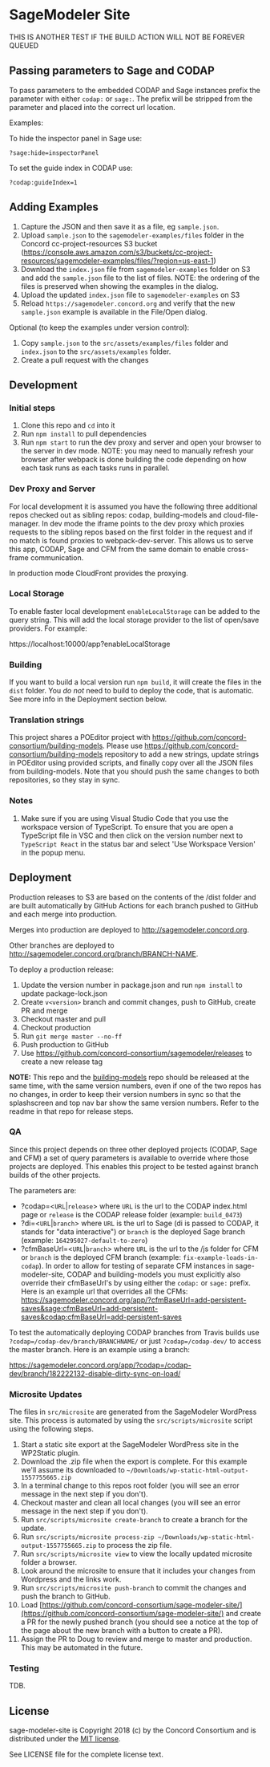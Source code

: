 # SageModeler Site

THIS IS ANOTHER TEST IF THE BUILD ACTION WILL NOT BE FOREVER QUEUED

## Passing parameters to Sage and CODAP

To pass parameters to the embedded CODAP and Sage instances prefix the parameter with either `codap:` or `sage:`.  The prefix will be stripped from the parameter and placed into the correct url location.

Examples:

To hide the inspector panel in Sage use:

`?sage:hide=inspectorPanel`

To set the guide index in CODAP use:

`?codap:guideIndex=1`

## Adding Examples

1. Capture the JSON and then save it as a file, eg `sample.json`.
2. Upload `sample.json` to the `sagemodeler-examples/files` folder in the Concord cc-project-resources S3 bucket (https://console.aws.amazon.com/s3/buckets/cc-project-resources/sagemodeler-examples/files/?region=us-east-1)
3. Download the `index.json` file from `sagemodeler-examples` folder on S3 and add the `sample.json` file to the list of files.
   NOTE: the ordering of the files is preserved when showing the examples in the dialog.
4. Upload the updated `index.json` file to `sagemodeler-examples` on S3
5. Reload `https://sagemodeler.concord.org` and verify that the new `sample.json` example is available in the File/Open dialog.

Optional (to keep the examples under version control):

1. Copy `sample.json` to the `src/assets/examples/files` folder and `index.json` to the `src/assets/examples` folder.
2. Create a pull request with the changes

## Development

### Initial steps

1. Clone this repo and `cd` into it
2. Run `npm install` to pull dependencies
3. Run `npm start` to run the dev proxy and server and open your browser to the server in dev mode.
   NOTE: you may need to manually refresh your browser after webpack is done building the code
   depending on how each task runs as each tasks runs in parallel.

### Dev Proxy and Server

For local development it is assumed you have the following three additional repos checked out as sibling
repos: codap, building-models and cloud-file-manager.  In dev mode the iframe points to the dev proxy
which proxies requests to the sibling repos based on the first folder in the request and if no match is
found proxies to webpack-dev-server.  This allows us to serve this app, CODAP, Sage and CFM from the
same domain to enable cross-frame communication.

In production mode CloudFront provides the proxying.

### Local Storage

To enable faster local development `enableLocalStorage` can be added to the query string.  This will add
the local storage provider to the list of open/save providers.  For example:

https://localhost:10000/app?enableLocalStorage

### Building

If you want to build a local version run `npm build`, it will create the files in the `dist` folder.
You *do not* need to build to deploy the code, that is automatic.  See more info in the Deployment section below.


### Translation strings

This project shares a POEditor project with https://github.com/concord-consortium/building-models.
Please use https://github.com/concord-consortium/building-models repository to add a new strings, update strings
in POEditor using provided scripts, and finally copy over all the JSON files from building-models.
Note that you should push the same changes to both repositories, so they stay in sync.

### Notes

1. Make sure if you are using Visual Studio Code that you use the workspace version of TypeScript.
   To ensure that you are open a TypeScript file in VSC and then click on the version number next to
   `TypeScript React` in the status bar and select 'Use Workspace Version' in the popup menu.

## Deployment

Production releases to S3 are based on the contents of the /dist folder and are built automatically by GitHub Actions
for each branch pushed to GitHub and each merge into production.

Merges into production are deployed to http://sagemodeler.concord.org.

Other branches are deployed to http://sagemodeler.concord.org/branch/BRANCH-NAME.

To deploy a production release:

1. Update the version number in package.json and run `npm install` to update package-lock.json
2. Create `v<version>` branch and commit changes, push to GitHub, create PR and merge
3. Checkout master and pull
4. Checkout production
5. Run `git merge master --no-ff`
6. Push production to GitHub
7. Use https://github.com/concord-consortium/sagemodeler/releases to create a new release tag

**NOTE:** This repo and the [building-models](https://github.com/concord-consortium/building-models) repo should be
released at the same time, with the same version numbers, even if one of the two repos has no changes, in order to
keep their version numbers in sync so that the splashscreen and top nav bar show the same version numbers. Refer
to the readme in that repo for release steps.

### QA

Since this project depends on three other deployed projects (CODAP, Sage and CFM) a set of query parameters is available to override
where those projects are deployed.  This enables this project to be tested against branch builds of the other projects.

The parameters are:

- ?codap=<`URL`|`release`> where `URL` is the url to the CODAP index.html page or `release` is the CODAP release folder (example: `build_0473`)
- ?di=<`URL`|`branch`> where `URL` is the url to Sage (di is passed to CODAP, it stands for "data interactive") or `branch` is the deployed Sage branch (example: `164295027-default-to-zero`)
- ?cfmBaseUrl=<`URL`|`branch`> where `URL` is the url to the /js folder for CFM or `branch` is the deployed CFM branch (example: `fix-example-loads-in-codap`).  In order to allow for testing of separate CFM instances in sage-modeler-site, CODAP and building-models you must explicitly also override their cfmBaseUrl's by using either the `codap:` or `sage:` prefix.  Here is an example url that overrides all the CFMs:  https://sagemodeler.concord.org/app/?cfmBaseUrl=add-persistent-saves&sage:cfmBaseUrl=add-persistent-saves&codap:cfmBaseUrl=add-persistent-saves

To test the automatically deploying CODAP branches from Travis builds use `?codap=/codap-dev/branch/BRANCHNAME/` or just `?codap=/codap-dev/` to access the master branch.  Here is an example using a branch:

https://sagemodeler.concord.org/app/?codap=/codap-dev/branch/182222132-disable-dirty-sync-on-load/

### Microsite Updates

The files in `src/microsite` are generated from the SageModeler WordPress site.  This process is automated by using the `src/scripts/microsite` script using the following steps.

1. Start a static site export at the SageModeler WordPress site in the WP2Static plugin.
2. Download the .zip file when the export is complete.  For this example we'll assume its downloaded to `~/Downloads/wp-static-html-output-1557755665.zip`
3. In a terminal change to this repos root folder (you will see an error message in the next step if you don't).
4. Checkout master and clean all local changes (you will see an error message in the next step if you don't).
5. Run `src/scripts/microsite create-branch` to create a branch for the update.
6. Run `src/scripts/microsite process-zip ~/Downloads/wp-static-html-output-1557755665.zip` to process the zip file.
7. Run `src/scripts/microsite view` to view the locally updated microsite folder a browser.
8. Look around the microsite to ensure that it includes your changes from Wordpress and the links work.
9. Run `src/scripts/microsite push-branch` to commit the changes and push the branch to GitHub.
10. Load [https://github.com/concord-consortium/sage-modeler-site/](https://github.com/concord-consortium/sage-modeler-site/) and create a PR for the newly pushed branch (you should see a notice at the top of the page about the new branch with a button to create a PR).
11. Assign the PR to Doug to review and merge to master and production.  This may be automated in the future.

### Testing

TDB.

## License

sage-modeler-site is Copyright 2018 (c) by the Concord Consortium and is distributed under the [MIT license](http://www.opensource.org/licenses/MIT).

See LICENSE file for the complete license text.
